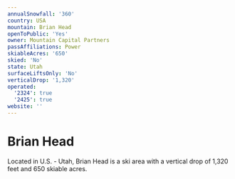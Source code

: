 ```yaml
---
annualSnowfall: '360'
country: USA
mountain: Brian Head
openToPublic: 'Yes'
owner: Mountain Capital Partners
passAffiliations: Power
skiableAcres: '650'
skied: 'No'
state: Utah
surfaceLiftsOnly: 'No'
verticalDrop: '1,320'
operated:
  '2324': true
  '2425': true
website: ''
---
```



# Brian Head

Located in U.S. - Utah, Brian Head is a ski area with a vertical drop of 1,320 feet and 650 skiable acres.
